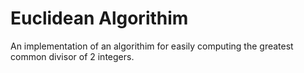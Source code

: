 # Euclidean Algorithim

An implementation of an algorithim for easily computing the greatest common divisor of 2 integers.
